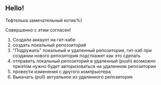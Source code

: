 ## Hello!

Тефтелька замечательный котик%)

Совершенно с этим согласен!

1. Создали аккаунт на гит-хабе
2. создать локальный репоззиторий
3. "Подружить" локальеый и удаленный репозитории, гит-хаб при создании нового репозитория подсткажет как это сделать
4. отправить локальный репозиторий в удаленный (push) возможно приэтом нужно будет авторизоваться на удаленном репозитории
5. провести изменения с другого компрьютера
6. Выкачать (pull) актуальное из удаленного репозитория